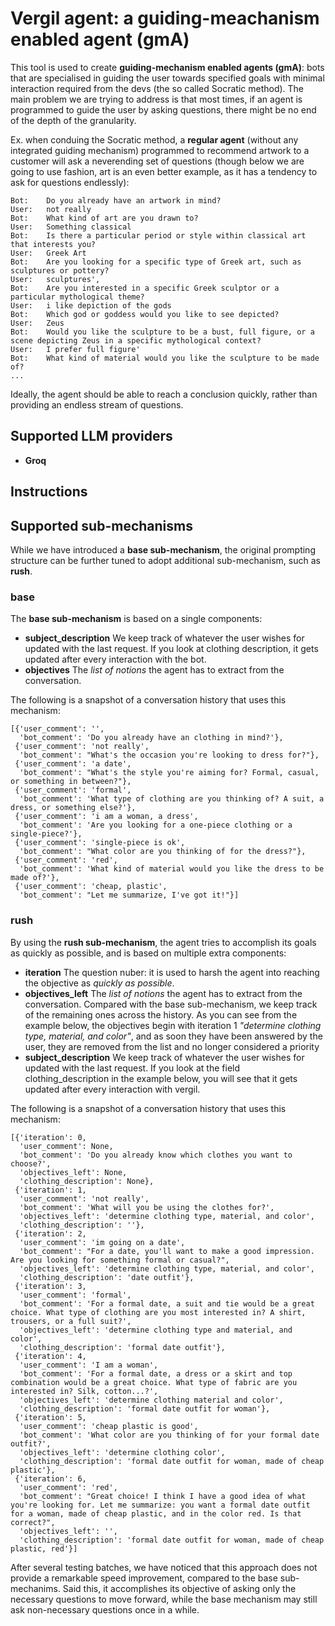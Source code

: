 # Vergil agent: a guiding-meachanism enabled agent (gmA)

This tool is used to create **guiding-mechanism enabled agents (gmA)**: bots that are specialised in guiding the user towards specified goals with minimal interaction required from the devs (the so called Socratic method). The main problem we are trying to address is that most times, if an agent is programmed to guide the user by asking questions, there might be no end of the depth of the granularity.

Ex. when conduing the Socratic method, a **regular agent** (without any integrated guiding mechanism) programmed to recommend artwork to a customer will ask a neverending set of questions (though below we are going to use fashion, art is an even better example, as it has a tendency to ask for questions endlessly):
```
Bot:    Do you already have an artwork in mind?
User:   not really
Bot:    What kind of art are you drawn to?
User:   Something classical
Bot:    Is there a particular period or style within classical art that interests you?
User:   Greek Art
Bot:    Are you looking for a specific type of Greek art, such as sculptures or pottery?
User:   sculptures',
Bot:    Are you interested in a specific Greek sculptor or a particular mythological theme?
User:   i like depiction of the gods
Bot:    Which god or goddess would you like to see depicted?
User:   Zeus
Bot:    Would you like the sculpture to be a bust, full figure, or a scene depicting Zeus in a specific mythological context?
User:   I prefer full figure'
Bot:    What kind of material would you like the sculpture to be made of?
...
```
Ideally, the agent should be able to reach a conclusion quickly, rather than providing an endless stream of questions.

## Supported LLM providers

- **Groq**

## Instructions




## Supported sub-mechanisms

While we have introduced a **base sub-mechanism**, the original prompting structure can be further tuned to adopt additional sub-mechanism, such as **rush**.

### base

The **base sub-mechanism** is based on a single components:
- **subject_description**
We keep track of whatever the user wishes for updated with the last request. If you look at clothing description, it gets updated after every interaction with the bot.
- **objectives**
The *list of notions* the agent has to extract from the conversation.

The following is a snapshot of a conversation history that uses this mechanism:
```
[{'user_comment': '',
  'bot_comment': 'Do you already have an clothing in mind?'},
 {'user_comment': 'not really',
  'bot_comment': "What's the occasion you're looking to dress for?"},
 {'user_comment': 'a date',
  'bot_comment': "What's the style you're aiming for? Formal, casual, or something in between?"},
 {'user_comment': 'formal',
  'bot_comment': 'What type of clothing are you thinking of? A suit, a dress, or something else?'},
 {'user_comment': 'i am a woman, a dress',
  'bot_comment': 'Are you looking for a one-piece clothing or a single-piece?'},
 {'user_comment': 'single-piece is ok',
  'bot_comment': "What color are you thinking of for the dress?"},
 {'user_comment': 'red',
  'bot_comment': 'What kind of material would you like the dress to be made of?'},
 {'user_comment': 'cheap, plastic',
  'bot_comment': "Let me summarize, I've got it!"}]
```

### rush

By using the **rush sub-mechanism**, the agent tries to accomplish its goals as quickly as possible, and is based on multiple extra components:
- **iteration**
The question nuber: it is used to harsh the agent into reaching the objective as *quickly as possible*.
- **objectives_left**
The *list of notions* the agent has to extract from the conversation. Compared with the base sub-mechanism, we keep track of the remaining ones across the history.
As you can see from the example below, the objectives begin with iteration 1 *"determine clothing type, material, and color"*, and as soon they have been answered by the user, they are removed from the list and no longer considered a priority
- **subject_description**
We keep track of whatever the user wishes for updated with the last request. If you look at the field clothing_description in the example below, you will see that it gets updated after every interaction with vergil.

The following is a snapshot of a conversation history that uses this mechanism:
```
[{'iteration': 0,
  'user_comment': None,
  'bot_comment': 'Do you already know which clothes you want to choose?',
  'objectives_left': None,
  'clothing_description': None},
 {'iteration': 1,
  'user_comment': 'not really',
  'bot_comment': 'What will you be using the clothes for?',
  'objectives_left': 'determine clothing type, material, and color',
  'clothing_description': ''},
 {'iteration': 2,
  'user_comment': 'im going on a date',
  'bot_comment': "For a date, you'll want to make a good impression. Are you looking for something formal or casual?",
  'objectives_left': 'determine clothing type, material, and color',
  'clothing_description': 'date outfit'},
 {'iteration': 3,
  'user_comment': 'formal',
  'bot_comment': 'For a formal date, a suit and tie would be a great choice. What type of clothing are you most interested in? A shirt, trousers, or a full suit?',
  'objectives_left': 'determine clothing type and material, and color',
  'clothing_description': 'formal date outfit'},
 {'iteration': 4,
  'user_comment': 'I am a woman',
  'bot_comment': 'For a formal date, a dress or a skirt and top combination would be a great choice. What type of fabric are you interested in? Silk, cotton...?',
  'objectives_left': 'determine clothing material and color',
  'clothing_description': 'formal date outfit for woman'},
 {'iteration': 5,
  'user_comment': 'cheap plastic is good',
  'bot_comment': 'What color are you thinking of for your formal date outfit?',
  'objectives_left': 'determine clothing color',
  'clothing_description': 'formal date outfit for woman, made of cheap plastic'},
 {'iteration': 6,
  'user_comment': 'red',
  'bot_comment': "Great choice! I think I have a good idea of what you're looking for. Let me summarize: you want a formal date outfit for a woman, made of cheap plastic, and in the color red. Is that correct?",
  'objectives_left': '',
  'clothing_description': 'formal date outfit for woman, made of cheap plastic, red'}]
  ```

After several testing batches, we have noticed that this approach does not provide a remarkable speed improvement, compared to the base sub-mechanims. Said this, it accomplishes its objective of asking only the necessary questions to move forward, while the base mechanism may still ask non-necessary questions once in a while.